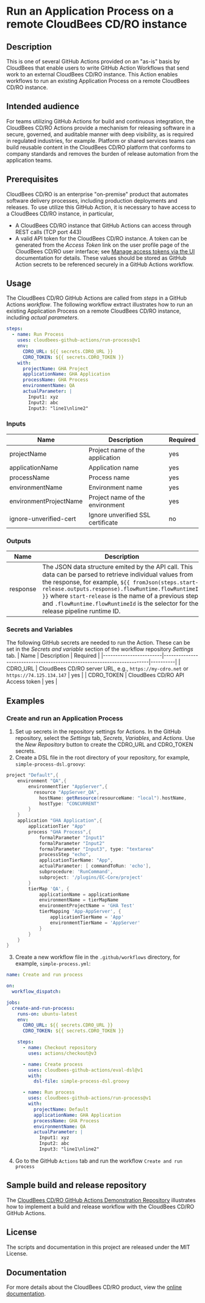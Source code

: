 # Run an Application Process on a remote CloudBees CD/RO instance
## Description
This is one of several GitHub Actions provided on an "as-is" basis by CloudBees that enable users to write GitHub Action Workflows that send work to an external CloudBees CD/RO instance. This Action enables workflows to run an existing Application Process on a remote CloudBees CD/RO instance.
## Intended audience
For teams utilizing GitHub Actions for build and continuous integration, the CloudBees CD/RO Actions provide a mechanism for releasing software in a secure, governed, and auditable manner with deep visibility, as is required in regulated industries, for example. Platform or shared services teams can build reusable content in the CloudBees CD/RO platform that conforms to company standards and removes the burden of release automation from the application teams.
## Prerequisites
CloudBees CD/RO is an enterprise "on-premise" product that automates software delivery processes, including production deployments and releases. To use utilize this GitHub Action, it is necessary to have access to a CloudBees CD/RO instance, in particular, 
- A CloudBees CD/RO instance that GitHub Actions can access through REST calls (TCP port 443)
- A valid API token for the CloudBees CD/RO instance. A token can be generated from the _Access Token_ link on the user profile page of the CloudBees CD/RO user interface; see [Manage access tokens via the UI](https://docs.cloudbees.com/docs/cloudbees-cd/latest/intro/sign-in-cd#_manage_access_tokens_via_the_ui) documentation for details.
These values should be stored as GitHub Action secrets to be referenced securely in a GitHub Actions workflow.
## Usage
The CloudBees CD/RO GitHub Actions are called from _steps_ in a GitHub Actions _workflow_. The following workflow extract illustrates how to run an existing Application Process on a remote CloudBees CD/RO instance, including _actual parameters_.
```yaml
steps:
  - name: Run Process
    uses: cloudbees-github-actions/run-process@v1
    env:
      CDRO_URL: ${{ secrets.CDRO_URL }}
      CDRO_TOKEN: ${{ secrets.CDRO_TOKEN }}
    with:
      projectName: GHA Project
      applicationName: GHA Application
      processName: GHA Process
      environmentName: QA
      actualParameter: |
        Input1: xyz
        Input2: abc
        Input3: "line1\nline2"
```
### Inputs
| Name                   | Description                                                            | Required |
|------------------------|------------------------------------------------------------------------|----------|
| projectName            | Project name of the application                                        | yes      |
| applicationName        | Application name                                                       | yes      |
| processName            | Process name                                                           | yes      |
| environmentName        | Environment name                                                       | yes      |
| environmentProjectName | Project name of the environment                                        | yes      |
| ignore-unverified-cert | Ignore unverified SSL certificate                                      | no       |
### Outputs
| Name                   | Description                                                            |
|------------------------|------------------------------------------------------------------------|
| response               | The JSON data structure emited by the API call. This data can be parsed to retrieve individual values from the response, for example, `${{ fromJson(steps.start-release.outputs.response).flowRuntime.flowRuntimeId }}` where `start-release` is the name of a previous step and `.flowRuntime.flowRuntimeId` is the selector for the release pipeline runtime ID. |
### Secrets and Variables
The following GitHub secrets are needed to run the Action. These can be set in the _Secrets and variable_ section of the workflow repository _Settings_ tab.
| Name                   | Description                                                            | Required |
|------------------------|------------------------------------------------------------------------|----------|
| CDRO_URL               | CloudBees CD/RO server URL, e.g., `https://my-cdro.net` or `https://74.125.134.147` | yes |
| CDRO_TOKEN             | CloudBees CD/RO API Access token                                       | yes      |
## Examples
### Create and run an Application Process
1. Set up secrets in the repository settings for Actions. In the GitHub repository, select the _Settings_ tab, _Secrets_, _Variables_, and _Actions_. Use the _New Repository_ button to create the CDRO_URL and CDRO_TOKEN secrets.
2. Create a DSL file in the root directory of your repository, for example, `simple-process-dsl.groovy`:
```groovy
project "Default",{
	environment "QA",{
		environmentTier "AppServer",{
		  resource "AppServer_QA",
			hostName: getResource(resourceName: "local").hostName,
			hostType: "CONCURRENT"
		}
	}
	application "GHA Application",{
		applicationTier "App"
		process "GHA Process",{
			formalParameter "Input1"
			formalParameter "Input2"
			formalParameter "Input3", type: "textarea"
			processStep "echo",
			applicationTierName: "App",
			actualParameter: [ commandToRun: 'echo'],
			subprocedure: 'RunCommand',
			subproject: '/plugins/EC-Core/project'
		}
		tierMap 'QA', {
			applicationName = applicationName
			environmentName = tierMapName
			environmentProjectName = 'GHA Test'
			tierMapping 'App-AppServer', {
				applicationTierName = 'App'
				environmentTierName = 'AppServer'
			}
		}
	}
}
```
3. Create a new workflow file in the `.github/workflows` directory, for example, `simple-process.yml`:
```yaml
name: Create and run process

on:
  workflow_dispatch:

jobs:
  create-and-run-process:
    runs-on: ubuntu-latest
    env:
      CDRO_URL: ${{ secrets.CDRO_URL }}
      CDRO_TOKEN: ${{ secrets.CDRO_TOKEN }}

    steps:
      - name: Checkout repository
        uses: actions/checkout@v3

      - name: Create process
        uses: cloudbees-github-actions/eval-dsl@v1
        with:
          dsl-file: simple-process-dsl.groovy

      - name: Run process
        uses: cloudbees-github-actions/run-process@v1
        with:
          projectName: Default
          applicationName: GHA Application
          processName: GHA Process
          environmentName: QA
          actualParameter: |
            Input1: xyz
            Input2: abc
            Input3: "line1\nline2"
```
4. Go to the GitHub `Actions` tab and run the workflow `Create and run process`
## Sample build and release repository
The [CloudBees CD/RO GitHub Actions Demonstration Repository](https://github.com/cloudbees-demos/gh-actions-demo) illustrates how to implement a build and release workflow with the CloudBees CD/RO GitHub Actions.
## License
The scripts and documentation in this project are released under the MIT License.
## Documentation
For more details about the CloudBees CD/RO product, view the [online documentation](https://docs.beescloud.com/docs/cloudbees-cd/latest/github-actions/).
